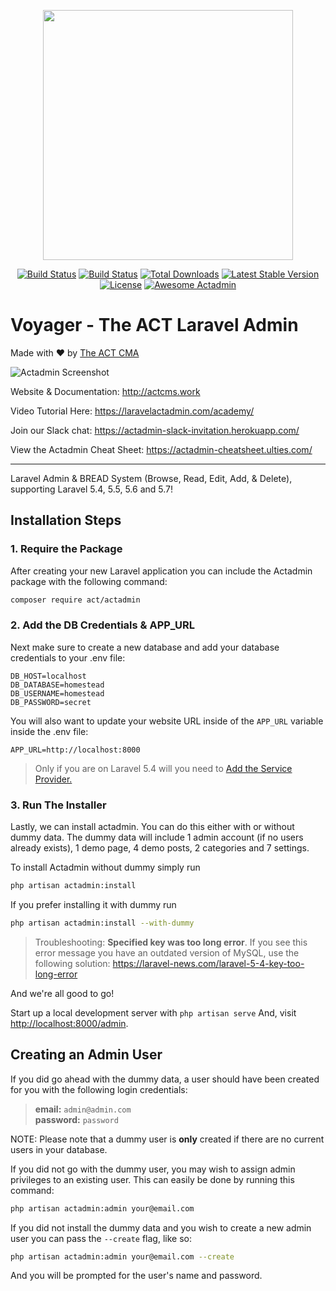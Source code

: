 <p align="center"><a href="http://actcms.work/actadmin/" target="_blank"><img width="400" src="https://s3.amazonaws.com/thecontrolgroup/actadmin.png"></a></p>

<p align="center">
<a href="https://travis-ci.org/the-control-group/Actadmin"><img src="https://travis-ci.org/the-control-group/actadmin.svg?branch=master" alt="Build Status"></a>
<a href="https://styleci.io/repos/72069409/shield?style=flat"><img src="https://styleci.io/repos/72069409/shield?style=flat" alt="Build Status"></a>
<a href="https://packagist.org/packages/act/actadmin"><img src="https://poser.pugx.org/act/actadmin/downloads.svg?format=flat" alt="Total Downloads"></a>
<a href="https://packagist.org/packages/act/actadmin"><img src="https://poser.pugx.org/act/actadmin/v/stable.svg?format=flat" alt="Latest Stable Version"></a>
<a href="https://packagist.org/packages/act/actadmin"><img src="https://poser.pugx.org/act/actadmin/license.svg?format=flat" alt="License"></a>
<a href="https://github.com/larapack/awesome-Actadmin"><img src="https://cdn.rawgit.com/sindresorhus/awesome/d7305f38d29fed78fa85652e3a63e154dd8e8829/media/badge.svg" alt="Awesome Actadmin"></a>
</p>

# **V**oyager - The ACT Laravel Admin
Made with ❤️ by [The ACT CMA](http://actcms.work)

![Actadmin Screenshot](https://s3.amazonaws.com/thecontrolgroup/actadmin-screenshot.png)

Website & Documentation: http://actcms.work

Video Tutorial Here: https://laravelactadmin.com/academy/

Join our Slack chat: https://actadmin-slack-invitation.herokuapp.com/

View the Actadmin Cheat Sheet: https://actadmin-cheatsheet.ulties.com/

<hr>

Laravel Admin & BREAD System (Browse, Read, Edit, Add, & Delete), supporting Laravel 5.4, 5.5, 5.6 and 5.7!

## Installation Steps

### 1. Require the Package

After creating your new Laravel application you can include the Actadmin package with the following command: 

```bash
composer require act/actadmin
```

### 2. Add the DB Credentials & APP_URL

Next make sure to create a new database and add your database credentials to your .env file:

```
DB_HOST=localhost
DB_DATABASE=homestead
DB_USERNAME=homestead
DB_PASSWORD=secret
```

You will also want to update your website URL inside of the `APP_URL` variable inside the .env file:

```
APP_URL=http://localhost:8000
```

> Only if you are on Laravel 5.4 will you need to [Add the Service Provider.](https://actadmin.readme.io/docs/adding-the-service-provider)

### 3. Run The Installer

Lastly, we can install actadmin. You can do this either with or without dummy data.
The dummy data will include 1 admin account (if no users already exists), 1 demo page, 4 demo posts, 2 categories and 7 settings.

To install Actadmin without dummy simply run

```bash
php artisan actadmin:install
```

If you prefer installing it with dummy run

```bash
php artisan actadmin:install --with-dummy
```

> Troubleshooting: **Specified key was too long error**. If you see this error message you have an outdated version of MySQL, use the following solution: https://laravel-news.com/laravel-5-4-key-too-long-error

And we're all good to go!

Start up a local development server with `php artisan serve` And, visit [http://localhost:8000/admin](http://localhost:8000/admin).

## Creating an Admin User

If you did go ahead with the dummy data, a user should have been created for you with the following login credentials:

>**email:** `admin@admin.com`   
>**password:** `password`

NOTE: Please note that a dummy user is **only** created if there are no current users in your database.

If you did not go with the dummy user, you may wish to assign admin privileges to an existing user.
This can easily be done by running this command:

```bash
php artisan actadmin:admin your@email.com
```

If you did not install the dummy data and you wish to create a new admin user you can pass the `--create` flag, like so:

```bash
php artisan actadmin:admin your@email.com --create
```

And you will be prompted for the user's name and password.
